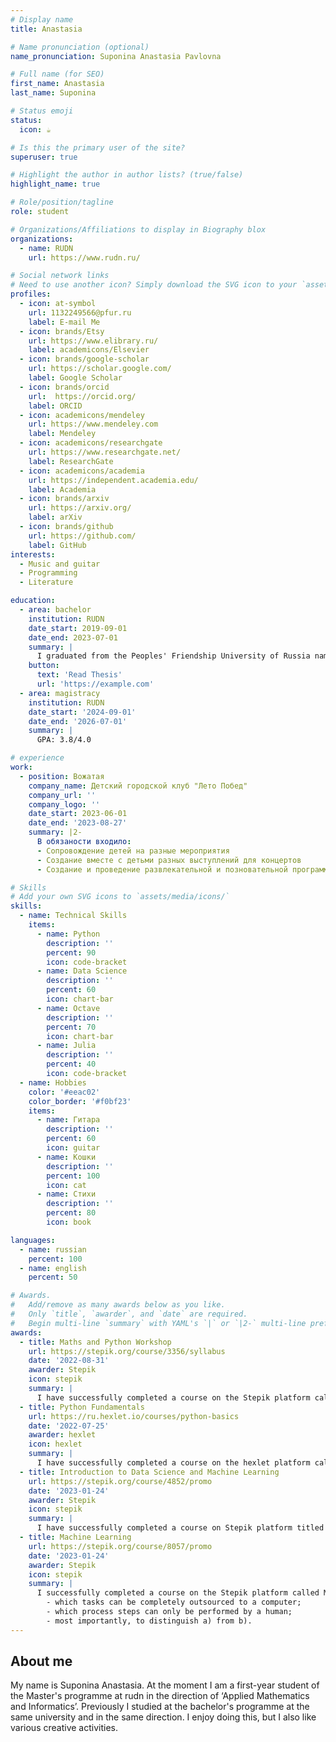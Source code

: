 ```yaml
---
# Display name
title: Anastasia

# Name pronunciation (optional)
name_pronunciation: Suponina Anastasia Pavlovna

# Full name (for SEO)
first_name: Anastasia
last_name: Suponina

# Status emoji
status:
  icon: ☕️

# Is this the primary user of the site?
superuser: true

# Highlight the author in author lists? (true/false)
highlight_name: true

# Role/position/tagline
role: student

# Organizations/Affiliations to display in Biography blox
organizations:
  - name: RUDN
    url: https://www.rudn.ru/

# Social network links
# Need to use another icon? Simply download the SVG icon to your `assets/media/icons/` folder.
profiles:
  - icon: at-symbol
    url: 1132249566@pfur.ru
    label: E-mail Me
  - icon: brands/Etsy
    url: https://www.elibrary.ru/
    label: academicons/Elsevier
  - icon: brands/google-scholar
    url: https://scholar.google.com/
    label: Google Scholar
  - icon: brands/orcid
    url:  https://orcid.org/
    label: ORCID
  - icon: academicons/mendeley
    url: https://www.mendeley.com
    label: Mendeley
  - icon: academicons/researchgate
    url: https://www.researchgate.net/
    label: ResearchGate
  - icon: academicons/academia
    url: https://independent.academia.edu/
    label: Academia
  - icon: brands/arxiv
    url: https://arxiv.org/
    label: arXiv
  - icon: brands/github
    url: https://github.com/
    label: GitHub
interests:
  - Music and guitar
  - Programming 
  - Literature

education:
  - area: bachelor
    institution: RUDN
    date_start: 2019-09-01
    date_end: 2023-07-01
    summary: |
      I graduated from the Peoples' Friendship University of Russia named after Patrice Lumumba with a Bachelor's degree in Applied Mathematics and Informatics.
    button:
      text: 'Read Thesis'
      url: 'https://example.com'
  - area: magistracy
    institution: RUDN
    date_start: '2024-09-01'
    date_end: '2026-07-01'
    summary: |
      GPA: 3.8/4.0

# experience
work:
  - position: Вожатая
    company_name: Детский городской клуб "Лето Побед"
    company_url: ''
    company_logo: ''
    date_start: 2023-06-01
    date_end: '2023-08-27'
    summary: |2-
      В обязаности входило:
      - Сопровождение детей на разные мероприятия
      - Создание вместе с детьми разных выступлений для концертов
      - Создание и проведение развлекательной и позновательной программы

# Skills
# Add your own SVG icons to `assets/media/icons/`
skills:
  - name: Technical Skills
    items:
      - name: Python
        description: ''
        percent: 90
        icon: code-bracket
      - name: Data Science
        description: ''
        percent: 60
        icon: chart-bar
      - name: Octave
        description: ''
        percent: 70
        icon: chart-bar
      - name: Julia
        description: ''
        percent: 40
        icon: code-bracket
  - name: Hobbies
    color: '#eeac02'
    color_border: '#f0bf23'
    items:
      - name: Гитара
        description: ''
        percent: 60
        icon: guitar
      - name: Кошки
        description: ''
        percent: 100
        icon: cat
      - name: Стихи
        description: ''
        percent: 80
        icon: book

languages:
  - name: russian
    percent: 100
  - name: english
    percent: 50

# Awards.
#   Add/remove as many awards below as you like.
#   Only `title`, `awarder`, and `date` are required.
#   Begin multi-line `summary` with YAML's `|` or `|2-` multi-line prefix and indent 2 spaces below.
awards:
  - title: Maths and Python Workshop
    url: https://stepik.org/course/3356/syllabus
    date: '2022-08-31'
    awarder: Stepik
    icon: stepik
    summary: |
      I have successfully completed a course on the Stepik platform called ‘Maths and Python Workshop’ in which I learnt the basic features of the python programming language. I learnt types, basic loops and functions as well as libraries such as numpy.
  - title: Python Fundamentals
    url: https://ru.hexlet.io/courses/python-basics
    date: '2022-07-25'
    awarder: hexlet
    icon: hexlet
    summary: |
      I have successfully completed a course on the hexlet platform called ‘Python Fundamentals’ in which I learnt the basic fundamentals of the Python programming language.
  - title: Introduction to Data Science and Machine Learning
    url: https://stepik.org/course/4852/promo
    date: '2023-01-24'
    awarder: Stepik
    icon: stepik
    summary: |
      I have successfully completed a course on Stepik platform titled ‘Introduction to Data Science and Machine Learning’, in learning libraries for data analysis using Python programming language - Pandas and Scikit-learn.
  - title: Machine Learning
    url: https://stepik.org/course/8057/promo
    date: '2023-01-24'
    awarder: Stepik
    icon: stepik
    summary: |
      I successfully completed a course on the Stepik platform called Machine Learning, in which I learnt how to process large amounts of data and extract hidden patterns from it. I also learnt
        - which tasks can be completely outsourced to a computer;
        - which process steps can only be performed by a human;
        - most importantly, to distinguish a) from b).
---
```


## About me

My name is Suponina Anastasia. At the moment I am a first-year student of the Master's programme at rudn in the direction of ‘Applied Mathematics and Informatics’. Previously I studied at the bachelor's programme at the same university and in the same direction. I enjoy doing this, but I also like various creative activities.
